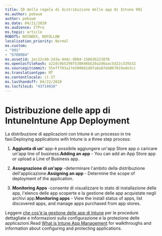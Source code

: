 ```yaml
---
title: ID della regola di distribuzione delle app di Intune 991
ms.author: pebaum
author: pebaum
ms.date: 04/21/2020
ms.audience: ITPro
ms.topic: article
ROBOTS: NOINDEX, NOFOLLOW
localization_priority: Normal
ms.custom:
- "991"
- "6700004"
ms.assetid: 1ec12c49-243a-44dc-9084-15863b223078
ms.openlocfilehash: a22dc9b5298f530846bb20a2d6aac5d22c335b32
ms.sourcegitcommit: 55eff703a17e500681d8fa6a87eb067019ade3cc
ms.translationtype: MT
ms.contentlocale: it-IT
ms.lasthandoff: 04/22/2020
ms.locfileid: "43714010"
---
```

# <a name="intune-app-deployment"></a><span data-ttu-id="6e015-102">Distribuzione delle app di Intune</span><span class="sxs-lookup"><span data-stu-id="6e015-102">Intune App Deployment</span></span>

<span data-ttu-id="6e015-103">La distribuzione di applicazioni con Intune è un processo in tre fasi:</span><span class="sxs-lookup"><span data-stu-id="6e015-103">Deploying applications with Intune is a three step process:</span></span>
  
1. <span data-ttu-id="6e015-104">**Aggiunta di un'** app-è possibile aggiungere un'app Store app o caricare un'app line of business.</span><span class="sxs-lookup"><span data-stu-id="6e015-104">**Adding an app** - You can add an App Store app or upload a Line of Business app.</span></span>

2. <span data-ttu-id="6e015-105">**Assegnazione di un'app** -determinare l'ambito della distribuzione dell'applicazione.</span><span class="sxs-lookup"><span data-stu-id="6e015-105">**Assigning an app** - Determine the scope of deployment of the application.</span></span>

3. <span data-ttu-id="6e015-106">**Monitoring Apps** -consente di visualizzare lo stato di installazione delle app, l'elenco delle app scoperte e la gestione delle app acquistate negli archivi app.</span><span class="sxs-lookup"><span data-stu-id="6e015-106">**Monitoring apps** - View the install status of apps, list discovered apps, and manage apps purchased from app stores.</span></span>

<span data-ttu-id="6e015-107">Leggere [che cos'è la gestione delle app di Intune](https://docs.microsoft.com/intune/app-management) per le procedure dettagliate e informazioni sulla configurazione e la protezione delle applicazioni.</span><span class="sxs-lookup"><span data-stu-id="6e015-107">Read [What is Intune App Management](https://docs.microsoft.com/intune/app-management) for walkthroughs and information about configuring and protecting applications.</span></span>
  